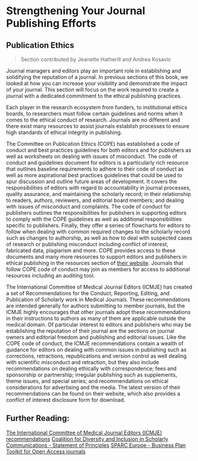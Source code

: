# Strengthening Your Journal Publishing Efforts

## Publication Ethics

>  Section contributed by Jeanette Hatherill and Andrea Kosavic

Journal managers and editors play an important role in establishing and solidifying
the reputation of a journal. In previous sections of this book, we looked at how you
can increase your visibility and demonstrate the impact of your journal.
 This section will focus on the work required to create a journal with a
 dedicated commitment to the ethical publishing practices.

Each player in the research ecosystem from funders, to institutional ethics boards,
to researchers must follow certain guidelines and norms when it comes to the ethical
conduct of research. Journals are no different and there exist many resources to assist
journals establish processes to ensure high standards of ethical integrity in publishing.

The Committee on Publication Ethics (COPE) has established a code of conduct and best practices
guidelines for both editors and for publishers as well as worksheets on dealing with issues
of misconduct. The code of conduct and guidelines document for editors is a particularly rich resource
that outlines baseline requirements to adhere to their code of conduct as well as more aspirational
best practices guidelines that could be used to spur discussion and outline future areas of development.
 It covers the responsibilities of editors with regard to accountability in journal processes, quality
assurance, and maintaining the scholarly record; in their relationship to readers, authors, reviewers,
and editorial board members; and dealing with issues of misconduct and complaints. The code of conduct for publishers outlines the responsibilities for publishers in supporting editors to comply with the COPE guidelines as well as additional responsibilities specific to publishers. Finally, they offer a series of flowcharts for editors to follow when dealing with common required changes
to the scholarly record such as changes to authorship, as well as how to deal with suspected cases of research or publishing misconduct including conflict of interest, fabricated data, plagiarism and more. COPE provides access to these documents and many more resources to support editors and publishers in ethical publishing in the resources section of [their website](https://publicationethics.org/guidance). Journals that follow COPE code of conduct may join as members for access to additional resources including an  auditing tool.

The International Committee of Medical Journal Editors (ICMJE) has created
a set of Recommendations for the Conduct, Reporting, Editing, and Publication of Scholarly work in
Medical Journals. These recommendations are intended generally for authors submitting to member journals,
but the ICMJE highly encourages that other journals adopt these recommendations in their instructions to
authors as many of them are applicable outside the medical domain. Of particular interest to editors and
publishers who may be establishing the reputation of their journal are the sections on journal owners and editorial freedom and publishing and editorial issues. Like the COPE code of conduct, the ICMJE recommendations contain a wealth of guidance for editors on dealing with common issues in publishing such as corrections, retractions, republications and version control as well dealing with  scientific misconduct and retraction, but they also include recommendations on dealing ethically with correspondence; fees and sponsorship or partnership; irregular publishing such as supplements, theme issues, and special series; and recommendations on ethical considerations for advertising and the media. The latest version of their recommendations can be found on their website, which also provides a conflict of interest disclosure form for download.

## Further Reading:

[The International Committee of Medical Journal Editors (ICMJE) recommendations](http://www.icmje.org/recommendations/)
[Coalition for Diversity and Inclusion in Scholarly Communications - Statement of Principles](https://c4disc.org/principles/)
[SPARC Europe - Business Plan Toolkit for Open Access journals](https://sparceurope.org/download/304/)
